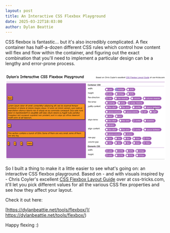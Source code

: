 ```yaml
---
layout: post
title: An Interactive CSS Flexbox Playground
date: 2025-03-22T18:03:00
author: Dylan Beattie
---
```

CSS flexbox is fantastic... but it's also incredibly complicated. A flex container has half-a-dozen different CSS rules which control how content will flex and flow within the container, and figuring out the exact combination that you'll need to implement a particular design can be a lengthy and error-prone process.

[![A screenshot of Dylan's Interactive CSS Flexbox Playground](/images/posts/css-flexbox-playground.png)](/tools/flexbox)

So I built a thing to make it a little easier to see what's going on: an interactive CSS flexbox playground. Based on - and with visuals inspired by - Chris Coyler's excellent [CSS Flexbox Layout Guide](https://css-tricks.com/snippets/css/a-guide-to-flexbox/) over at css-tricks.com, it'll let you pick different values for all the various CSS flex properties and see how they affect your layout.

Check it out here:

[https://dylanbeattie.net/tools/flexbox/]( https://dylanbeattie.net/tools/flexbox/)

Happy flexing :)

